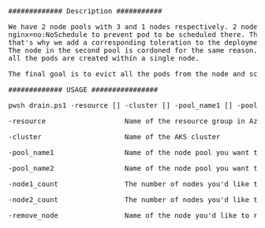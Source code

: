 <pre>
############# Description ###########

We have 2 node pools with 3 and 1 nodes respectively. 2 nodes out of 3 in the firts pool are tainted with 
nginx=no:NoSchedule to prevent pod to be scheduled there. The third one is tainted with nginx=yes:NoSchedule; 
that's why we add a corresponding toleration to the deployment manifest. 
The node in the second pool is cordoned for the same reason. Therefore, when we apply the deployment, 
all the pods are created within a single node.

The final goal is to evict all the pods from the node and schedule them to a new one.

############# USAGE ################

pwsh drain.ps1 -resource [] -cluster [] -pool_name1 [] -pool_name2 [] -node1_count [] -node2_count [] -remove_node []

-resource                   Name of the resource group in Azure<br/>
-cluster                    Name of the AKS cluster<br/>
-pool_name1                 Name of the node pool you want to remove the node from<br/>
-pool_name2                 Name of the node pool you want to add the node to<br/>
-node1_count                The number of nodes you'd like to set for the first node pool<br/>
-node2_count                The number of nodes you'd like to set for the second node pool<br/>
-remove_node                Name of the node you'd like to remove<br/>

</pre>
